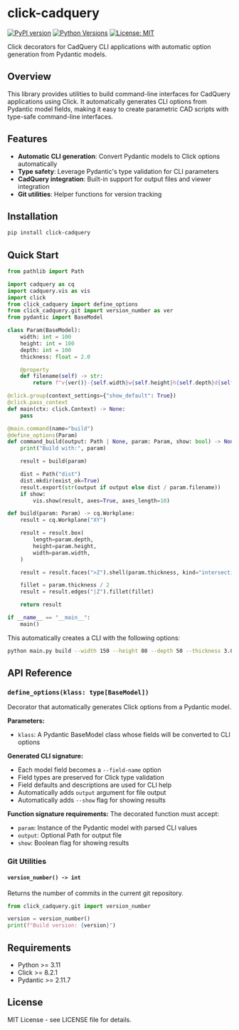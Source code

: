 # click-cadquery

[![PyPI version](https://badge.fury.io/py/click-cadquery.svg)](https://badge.fury.io/py/click-cadquery)
[![Python Versions](https://img.shields.io/pypi/pyversions/click-cadquery.svg)](https://pypi.org/project/click-cadquery/)
[![License: MIT](https://img.shields.io/badge/License-MIT-yellow.svg)](https://opensource.org/licenses/MIT)

Click decorators for CadQuery CLI applications with automatic option generation from Pydantic models.

## Overview

This library provides utilities to build command-line interfaces for CadQuery applications using Click. It automatically generates CLI options from Pydantic model fields, making it easy to create parametric CAD scripts with type-safe command-line interfaces.

## Features

- **Automatic CLI generation**: Convert Pydantic models to Click options automatically
- **Type safety**: Leverage Pydantic's type validation for CLI parameters
- **CadQuery integration**: Built-in support for output files and viewer integration
- **Git utilities**: Helper functions for version tracking

## Installation

```bash
pip install click-cadquery
```

## Quick Start

```python
from pathlib import Path

import cadquery as cq
import cadquery.vis as vis
import click
from click_cadquery import define_options
from click_cadquery.git import version_number as ver
from pydantic import BaseModel

class Param(BaseModel):
    width: int = 100
    height: int = 100
    depth: int = 100
    thickness: float = 2.0

    @property
    def filename(self) -> str:
        return f"v{ver()}-{self.width}w{self.height}h{self.depth}d{self.thickness}t.stl"

@click.group(context_settings={"show_default": True})
@click.pass_context
def main(ctx: click.Context) -> None:
    pass

@main.command(name="build")
@define_options(Param)
def command_build(output: Path | None, param: Param, show: bool) -> None:
    print("Build with:", param)

    result = build(param)

    dist = Path("dist")
    dist.mkdir(exist_ok=True)
    result.export(str(output if output else dist / param.filename))
    if show:
        vis.show(result, axes=True, axes_length=10)

def build(param: Param) -> cq.Workplane:
    result = cq.Workplane("XY")

    result = result.box(
        length=param.depth,
        height=param.height,
        width=param.width,
    )

    result = result.faces(">Z").shell(param.thickness, kind="intersection")

    fillet = param.thickness / 2
    result = result.edges("|Z").fillet(fillet)

    return result

if __name__ == "__main__":
    main()
```

This automatically creates a CLI with the following options:

```bash
python main.py build --width 150 --height 80 --depth 50 --thickness 3.0 --show
```

## API Reference

### `define_options(klass: type[BaseModel])`

Decorator that automatically generates Click options from a Pydantic model.

**Parameters:**
- `klass`: A Pydantic BaseModel class whose fields will be converted to CLI options

**Generated CLI signature:**
- Each model field becomes a `--field-name` option
- Field types are preserved for Click type validation
- Field defaults and descriptions are used for CLI help
- Automatically adds `output` argument for file output
- Automatically adds `--show` flag for showing results

**Function signature requirements:**
The decorated function must accept:
- `param`: Instance of the Pydantic model with parsed CLI values
- `output`: Optional Path for output file
- `show`: Boolean flag for showing results

### Git Utilities

#### `version_number() -> int`

Returns the number of commits in the current git repository.

```python
from click_cadquery.git import version_number

version = version_number()
print(f"Build version: {version}")
```

## Requirements

- Python >= 3.11
- Click >= 8.2.1
- Pydantic >= 2.11.7

## License

MIT License - see LICENSE file for details.
